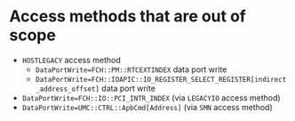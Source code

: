 # Access methods that are out of scope

* `HOSTLEGACY` access method
  * `DataPortWrite=FCH::PM::RTCEXTINDEX` data port write
  * `DataPortWrite=FCH::IOAPIC::IO_REGISTER_SELECT_REGISTER[indirect_address_offset]` data port write
* `DataPortWrite=FCH::IO::PCI_INTR_INDEX` (via `LEGACYIO` access method)
* `DataPortWrite=UMC::CTRL::ApbCmd[Address]` (via `SMN` access method)
